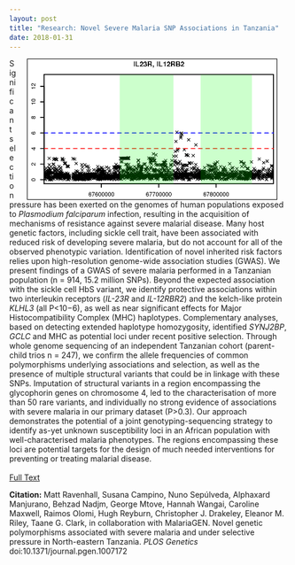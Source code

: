 ```yaml
---
layout: post
title: "Research: Novel Severe Malaria SNP Associations in Tanzania"
date: 2018-01-31
---
```


<img style="float: right; border: 1px solid black" alt="Manhattan plot for IL23R/IL12RB2 association." hspace="20" src="/assets/ILassocTanz.png" width="450px">

Significant selection pressure has been exerted on the genomes of human populations exposed to <i>Plasmodium falciparum</i> infection, resulting in the acquisition of mechanisms of resistance against severe malarial disease. Many host genetic factors, including sickle cell trait, have been associated with reduced risk of developing severe malaria, but do not account for all of the observed phenotypic variation. Identification of novel inherited risk factors relies upon high-resolution genome-wide association studies (GWAS). We present findings of a GWAS of severe malaria performed in a Tanzanian population (n = 914, 15.2 million SNPs). Beyond the expected association with the sickle cell HbS variant, we identify protective associations within two interleukin receptors (<i>IL-23R</i> and <i>IL-12RBR2</i>) and the kelch-like protein <i>KLHL3</i> (all P<10−6), as well as near significant effects for Major Histocompatibility Complex (MHC) haplotypes. Complementary analyses, based on detecting extended haplotype homozygosity, identified <i>SYNJ2BP</i>, <i>GCLC</i> and MHC as potential loci under recent positive selection. Through whole genome sequencing of an independent Tanzanian cohort (parent-child trios n = 247), we confirm the allele frequencies of common polymorphisms underlying associations and selection, as well as the presence of multiple structural variants that could be in linkage with these SNPs. Imputation of structural variants in a region encompassing the glycophorin genes on chromosome 4, led to the characterisation of more than 50 rare variants, and individually no strong evidence of associations with severe malaria in our primary dataset (P>0.3). Our approach demonstrates the potential of a joint genotyping-sequencing strategy to identify as-yet unknown susceptibility loci in an African population with well-characterised malaria phenotypes. The regions encompassing these loci are potential targets for the design of much needed interventions for preventing or treating malarial disease.
<br><br>
[Full Text](https://doi.org/10.1371/journal.pgen.1007172)
<br>
<p style="font-size=0.8em"><b>Citation:</b> Matt Ravenhall, Susana Campino, Nuno Sepúlveda, Alphaxard Manjurano, Behzad Nadjm, George Mtove, Hannah Wangai, Caroline Maxwell, Raimos Olomi, Hugh Reyburn, Christopher J. Drakeley, Eleanor M. Riley, Taane G. Clark, in collaboration with MalariaGEN. Novel genetic polymorphisms associated with severe malaria and under selective pressure in North-eastern Tanzania. <i>PLOS Genetics</i> doi:10.1371/journal.pgen.1007172</p>
